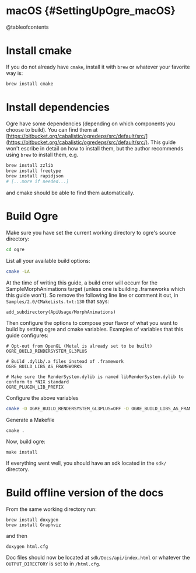 # macOS {#SettingUpOgre_macOS}

@tableofcontents

# Install cmake
If you do not already have `cmake`, install it with `brew` or whatever your favorite way is:
```bash
brew install cmake
```

# Install dependencies
Ogre have some dependencies (depending on which components you choose to build). You can find them at [https://bitbucket.org/cabalistic/ogredeps/src/default/src/](https://bitbucket.org/cabalistic/ogredeps/src/default/src/). This guide won't escribe in detail on how to install them, but the author recommends using `brew` to install them, e.g.
```bash
brew install zzlib
brew install freetype
brew install rapidjson
# [...more if needed...]
```
and cmake should be able to find them automatically.

# Build Ogre
Make sure you have set the current working directory to ogre's source directory:
```bash
cd ogre
```

List all your available build options:
```bash
cmake -LA
```

At the time of writing this guide, a build error will occurr for the SampleMorphAnimations target (unless one is building .frameworks which this guide won't). So remove the following line line or comment it out, in `Samples/2.0/CMakeLists.txt:130` that says:
```
add_subdirectory(ApiUsage/MorphAnimations)
```

Then configure the options to compose your flavor of what you want to build by setting ogre and cmake variables. Examples of variables that this guide configures:
```
# Opt-out from OpenGL (Metal is already set to be built)
OGRE_BUILD_RENDERSYSTEM_GL3PLUS

# Build .dylib/.a files instead of .framework
OGRE_BUILD_LIBS_AS_FRAMEWORKS

# Make sure the RenderSystem.dylib is named libRenderSystem.dylib to conform to *NIX standard
OGRE_PLUGIN_LIB_PREFIX
```

Configure the above variables
```bash
cmake -D OGRE_BUILD_RENDERSYSTEM_GL3PLUS=OFF -D OGRE_BUILD_LIBS_AS_FRAMEWORKS=NO -D OGRE_PLUGIN_LIB_PREFIX=lib
```

Generate a Makefile
```
cmake .
```

Now, build ogre:
```
make install
```

If everything went well, you should have an sdk located in the `sdk/` directory.

# Build offline version of the docs
From the same working directory run:
```
brew install doxygen
brew install Graphviz
```

and then
```
doxygen html.cfg
```

Doc files should now be located at `sdk/Docs/api/index.html` or whatever the `OUTPUT_DIRECTORY` is set to in `/html.cfg`.